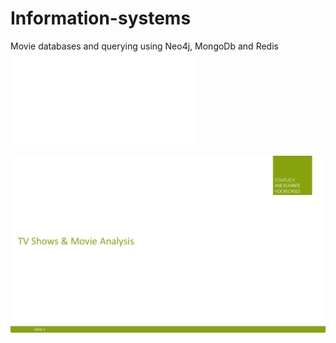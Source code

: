 # Information-systems
Movie databases and querying using Neo4j, MongoDb and Redis  
<embed src= "Information-systems/InformationS_Presentation.pdf" type = "application/pdf">

<a href="/InformationS_Presentation.pdf" class="image fit"><img src="/InformationS_Presentation.pdf" alt=""></a>

<a href="/InformationS_Presentation.pdf" class="image fit"> </a>
